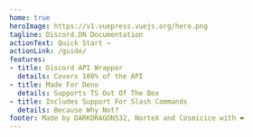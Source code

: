 ```yaml
---
home: true
heroImage: https://v1.vuepress.vuejs.org/hero.png
tagline: Discord.DN Documentation
actionText: Quick Start →
actionLink: /guide/
features:
- title: Discord API Wrapper
  details: Covers 100% of the API
- title: Made For Deno
  details: Supports TS Out Of The Box 
- title: Includes Support For Slash Commands
  details: Because Why Not?
footer: Made by DARKDRAGON532, NorteX and Cosmicice with ❤️
---
```

